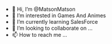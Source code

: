 - 👋 Hi, I’m @MatsonMatson
- 👀 I’m interested in Games And Animes 
- 🌱 I’m currently learning SalesForce
- 💞️ I’m looking to collaborate on ...
- 📫 How to reach me ...

<!---
MatsonMatson/MatsonMatson is a ✨ special ✨ repository because its `README.md` (this file) appears on your GitHub profile.
You can click the Preview link to take a look at your changes.
--->
